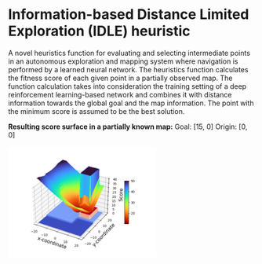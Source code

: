 # Information-based Distance Limited Exploration (IDLE) heuristic

A novel heuristics function for evaluating and selecting intermediate points in an autonomous exploration and mapping system where navigation is performed by a learned neural network. The heuristics function calculates the fitness score of each given point in a partially observed map. The function calculation takes into consideration the training setting of a deep reinforcement learning-based network and combines it with distance information towards the global goal and the map information. The point with the minimum score is assumed to be the best solution.

**Resulting score surface in a partially known map:**
Goal: [15, 0]
Origin: [0, 0]
<p align="left">
    <img width=60% src="https://github.com/reiniscimurs/IDLE-heuristic/blob/main/IDLE_score.png">
</p>
